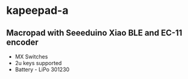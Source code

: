 # kapeepad-a


##  **Macropad with Seeeduino Xiao BLE and EC-11 encoder**


* MX Switches
* 2u keys supported
* Battery - LiPo 301230 
